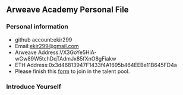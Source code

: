 ## Arweave Academy Personal File

### Personal information

- github account:ekir299
- Email:ekir299@gmail.com
- Arweave Address:VX3GoYe5HiA-wGw89W5tchDqTAdmJx85fXnO8gFiakw
- ETH Address:0x3d46813947F1433f4A1695b464EEBe11B645FD4a
- Please finish this [form](https://docs.google.com/forms/d/e/1FAIpQLSfWA5fIIcBgmRppm3jNz5vmf9Mai_QMVil-2pO4r7YKn_Zhtw/viewform?usp=sf_link) to join in the talent pool.

### Introduce Yourself
